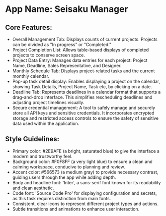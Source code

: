 # **App Name**: Seisaku Manager

## Core Features:

- Overall Management Tab: Displays counts of current projects. Projects can be divided as "In progress" or "Completed."
- Project Completion List: Allows table-based displays of completed projects to conserve screen space.
- Project Data Entry: Manages data entries for each project: Project Name, Deadline, Sales Representative, and Designer.
- Monthly Schedule Tab: Displays project-related tasks and the current monthly calendar.
- Pop-up task detail display: Enables displaying a project on the calendar, showing Task Details, Project Name, Task etc, by clicking on a date.
- Deadline Tab: Represents deadlines in a calendar format that supports a drag-and-drop interface. This simplifies rescheduling deadlines and adjusting project timelines visually.
- Secure credential management: A tool to safely manage and securely store all API keys and sensitive credentials. It incorporates encrypted storage and restricted access controls to ensure the safety of sensitive data used within the application.

## Style Guidelines:

- Primary color: #2E9AFE (a bright, saturated blue) to give the interface a modern and trustworthy feel.
- Background color: #F0F8FF (a very light blue) to ensure a clean and calming workspace, conducive to planning and review.
- Accent color: #566573 (a medium gray) to provide necessary contrast, guiding users through the app while adding depth.
- Body and headline font: 'Inter', a sans-serif font known for its readability and clean aesthetic.
- Code font: 'Source Code Pro' for displaying configuration and secrets, as this task requires distinction from main fonts.
- Consistent, clear icons to represent different project types and actions.
- Subtle transitions and animations to enhance user interaction.